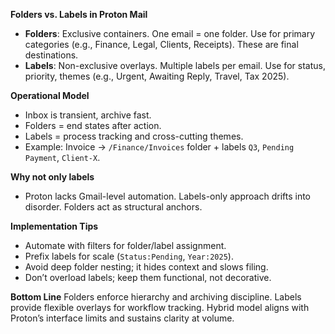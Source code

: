 **Folders vs. Labels in Proton Mail**

* **Folders**: Exclusive containers. One email = one folder. Use for primary categories (e.g., Finance, Legal, Clients, Receipts). These are final destinations.
* **Labels**: Non-exclusive overlays. Multiple labels per email. Use for status, priority, themes (e.g., Urgent, Awaiting Reply, Travel, Tax 2025).

**Operational Model**

* Inbox is transient, archive fast.
* Folders = end states after action.
* Labels = process tracking and cross-cutting themes.
* Example: Invoice → `/Finance/Invoices` folder + labels `Q3`, `Pending Payment`, `Client-X`.

**Why not only labels**

* Proton lacks Gmail-level automation. Labels-only approach drifts into disorder. Folders act as structural anchors.

**Implementation Tips**

* Automate with filters for folder/label assignment.
* Prefix labels for scale (`Status:Pending`, `Year:2025`).
* Avoid deep folder nesting; it hides context and slows filing.
* Don’t overload labels; keep them functional, not decorative.

**Bottom Line**
Folders enforce hierarchy and archiving discipline. Labels provide flexible overlays for workflow tracking. Hybrid model aligns with Proton’s interface limits and sustains clarity at volume.
